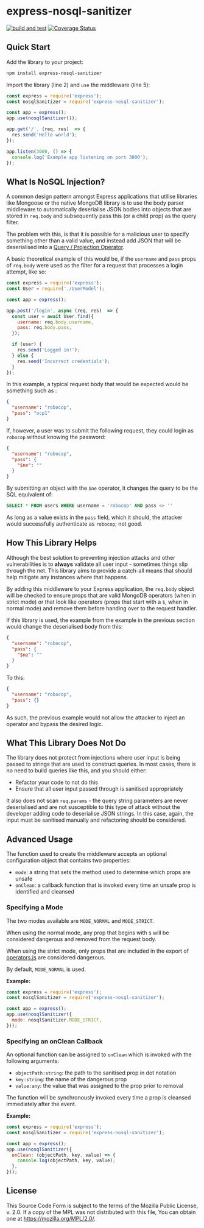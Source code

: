 # express-nosql-sanitizer
[![build and test](https://github.com/RobTheFiveNine/express-nosql-sanitizer/actions/workflows/test.yml/badge.svg)](https://github.com/RobTheFiveNine/express-nosql-sanitizer/actions/workflows/test.yml) [![Coverage Status](https://coveralls.io/repos/github/RobTheFiveNine/express-nosql-sanitizer/badge.svg?branch=develop)](https://coveralls.io/github/RobTheFiveNine/express-nosql-sanitizer?branch=develop)

## Quick Start
Add the library to your project:

```bash
npm install express-nosql-sanitizer
```

Import the library (line 2) and `use` the middleware (line 5):

```javascript
const express = require('express');
const nosqlSanitizer = require('express-nosql-sanitizer');

const app = express();
app.use(nosqlSanitizer());

app.get('/', (req, res)  => {
  res.send('Hello world');
});

app.listen(3000, () => {
  console.log('Example app listening on port 3000');
});
```

## What Is NoSQL Injection?
A common design pattern amongst Express applications that utilise libraries like Mongoose or the native MongoDB library is to use the body parser middleware to automatically deserialise JSON bodies into objects that are stored in `req.body` and subsequently pass this (or a child prop) as the query filter.

The problem with this, is that it is possible for a malicious user to specify something other than a valid value, and instead add JSON that will be deserialised into a [Query / Projection Operator](https://docs.mongodb.com/manual/reference/operator/query/).

A basic theoretical example of this would be, if the `username` and `pass` props of `req.body` were used as the filter for a request that processes a login attempt, like so:

```javascript
const express = require('express');
const User = require('./UserModel');

const app = express();

app.post('/login', async (req, res)  => {
  const user = await User.find({
    username: req.body.username,
    pass: req.body.pass,
  });

  if (user) {
    res.send('Logged in!');
  } else {
    res.send('Incorrect credentials');
  }
});
```

In this example, a typical request body that would be expected would be something such as :

```json
{
  "username": "robocop",
  "pass": "ocp1"
}
```

If, however, a user was to submit the following request, they could login as `robocop` without knowing the password:

```json
{
  "username": "robocop",
  "pass": {
    "$ne": ""
  }
}
```

By submitting an object with the `$ne` operator, it changes the query to be the SQL equivalent of:

```sql
SELECT * FROM users WHERE username = 'robocop' AND pass <> ''
```

As long as a value exists in the `pass` field, which it should, the attacker would successfully authenticate as `robocop`; not good.

## How This Library Helps
Although the best solution to preventing injection attacks and other vulnerabilities is to **always** validate all user input - sometimes things slip through the net. This library aims to provide a catch-all means that should help mitigate any instances where that happens.

By adding this middleware to your Express application, the `req.body` object will be checked to ensure props that are valid MongoDB operators (when in strict mode) or that look like operators (props that start with a `$`, when in normal mode) and remove them before handing over to the request handler.

If this library is used, the example from the example in the previous section would change the deserialised body from this:

```json
{
  "username": "robocop",
  "pass": {
    "$ne": ""
  }
}
```

To this:

```json
{
  "username": "robocop",
  "pass": {}
}
```

As such, the previous example would not allow the attacker to inject an operator and bypass the desired logic.

## What This Library Does Not Do
The library does not protect from injections where user input is being passed to strings that are used to construct queries. In most cases, there is no need to build queries like this, and you should either:

- Refactor your code to not do this
- Ensure that all user input passed through is sanitised appropriately

It also does not scan `req.params` - the query string parameters are never deserialised and are not susceptible to this type of attack without the developer adding code to deserialise JSON strings. In this case, again, the input must be sanitised manually and refactoring should be considered.

## Advanced Usage
The function used to create the middleware accepts an optional configuration object that contains two properties:

- `mode`: a string that sets the method used to determine which props are unsafe
- `onClean`: a callback function that is invoked every time an unsafe prop is identified and cleansed

### Specifying a Mode
The two modes available are `MODE_NORMAL` and `MODE_STRICT`.

When using the normal mode, any prop that begins with `$` will be considered dangerous and removed from the request body.

When using the strict mode, only props that are included in the export of [operators.js](src/lib/operators.js) are considered dangerous.

By default, `MODE_NORMAL` is used.

**Example:**
```javascript
const express = require('express');
const nosqlSanitizer = require('express-nosql-sanitizer');

const app = express();
app.use(nosqlSanitizer({
  mode: nosqlSanitizer.MODE_STRICT,
}));
```

### Specifying an onClean Callback
An optional function can be assigned to `onClean` which is invoked with the following arguments:

- `objectPath:string`: the path to the sanitised prop in dot notation
- `key:string`: the name of the dangerous prop
- `value:any`: the value that was assigned to the prop prior to removal

The function will be synchronously invoked every time a prop is cleansed immediately after the event.

**Example:**
```javascript
const express = require('express');
const nosqlSanitizer = require('express-nosql-sanitizer');

const app = express();
app.use(nosqlSanitizer({
  onClean: (objectPath, key, value) => {
    console.log(objectPath, key, value);
  },
}));
```

## License
This Source Code Form is subject to the terms of the Mozilla Public License, v. 2.0. If a copy of the MPL was not distributed with this file, You can obtain one at https://mozilla.org/MPL/2.0/.